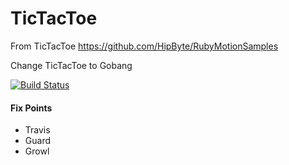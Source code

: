 TicTacToe
=====================

From TicTacToe
https://github.com/HipByte/RubyMotionSamples

Change TicTacToe to Gobang

[![Build Status](https://travis-ci.org/shigemk2/TicTacToe.png)](https://travis-ci.org/shigemk2/TicTacToe)

#### Fix Points

* Travis
* Guard
* Growl

